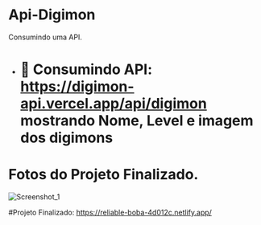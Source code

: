 # Api-Digimon
Consumindo uma API.
* # 📁 Consumindo API: https://digimon-api.vercel.app/api/digimon mostrando Nome, Level e imagem dos digimons
# Fotos do Projeto Finalizado.
![Screenshot_1](https://user-images.githubusercontent.com/58487117/236696428-084dba86-ac59-4764-8552-6d2a75d1441c.png)

#Projeto Finalizado: https://reliable-boba-4d012c.netlify.app/
